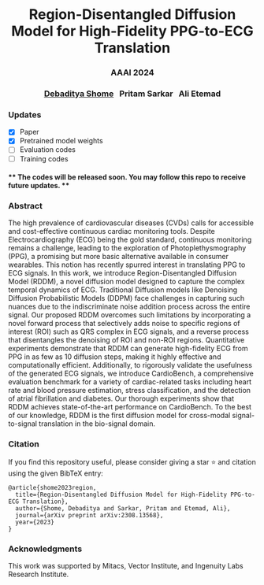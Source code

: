 <h1 align="center"> 
Region-Disentangled Diffusion Model for High-Fidelity PPG-to-ECG Translation
</h1>

<h3 align="center">
AAAI 2024
</h3>
<h3 align="center">
<a href="https://www.debadityashome.com">Debaditya Shome</a>
&nbsp;
Pritam Sarkar
&nbsp;
Ali Etemad
</h3>


### Updates
- [x] Paper
- [x] Pretrained model weights
- [ ] Evaluation codes
- [ ] Training codes

#### ** The codes will be released soon. You may follow this repo to receive future updates. **


### Abstract
The high prevalence of cardiovascular diseases (CVDs) calls for accessible and cost-effective continuous cardiac monitoring tools. Despite Electrocardiography (ECG) being the gold standard, continuous monitoring remains a challenge, leading to the exploration of Photoplethysmography (PPG), a promising but more basic alternative available in consumer wearables. This notion has recently spurred interest in translating PPG to ECG signals. In this work, we introduce Region-Disentangled Diffusion Model (RDDM), a novel diffusion model designed to capture the complex temporal dynamics of ECG. Traditional Diffusion models like Denoising Diffusion Probabilistic Models (DDPM) face challenges in capturing such nuances due to the indiscriminate noise addition process across the entire signal. Our proposed RDDM overcomes such limitations by incorporating a novel forward process that selectively adds noise to specific regions of interest (ROI) such as QRS complex in ECG signals, and a reverse process that disentangles the denoising of ROI and non-ROI regions. Quantitative experiments demonstrate that RDDM can generate high-fidelity ECG from PPG in as few as 10 diffusion steps, making it highly effective and computationally efficient. Additionally, to rigorously validate the usefulness of the generated ECG signals, we introduce CardioBench, a comprehensive evaluation benchmark for a variety of cardiac-related tasks including heart rate and blood pressure estimation, stress classification, and the detection of atrial fibrillation and diabetes. Our thorough experiments show that RDDM achieves state-of-the-art performance on CardioBench. To the best of our knowledge, RDDM is the first diffusion model for cross-modal signal-to-signal translation in the bio-signal domain.



### Citation
If you find this repository useful, please consider giving a star :star: and citation using the given BibTeX entry:

```
@article{shome2023region,
  title={Region-Disentangled Diffusion Model for High-Fidelity PPG-to-ECG Translation},
  author={Shome, Debaditya and Sarkar, Pritam and Etemad, Ali},
  journal={arXiv preprint arXiv:2308.13568},
  year={2023}
}
```

### Acknowledgments
This work was supported by Mitacs, Vector Institute, and
Ingenuity Labs Research Institute.
